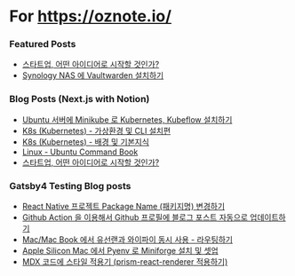 # For https://oznote.io/

### Featured Posts
<!-- FEATURED-POSTS:START -->
- [스타트업, 어떤 아이디어로 시작할 것인가?](https://oznote.io/post/스타트업-어떤-아이디어로-시작할-것인가)
- [Synology NAS 에 Vaultwarden 설치하기](https://oznote.io/post/synology-nas-에-vaultwarden-설치하기)
<!-- FEATURED-POSTS:END -->

### Blog Posts (Next.js with Notion)
<!-- POSTS:START -->
- [Ubuntu 서버에 Minikube 로 Kubernetes, Kubeflow 설치하기](https://oznote.io/post/ubuntu-서버에-minikube-로-kubernetes-kubeflow-설치하기)
- [K8s &lpar;Kubernetes&rpar; - 가상환경 및 CLI 설치편](https://oznote.io/post/k8s-kubernetes--가상환경-및-cli-설치편)
- [K8s &lpar;Kubernetes&rpar; - 배경 및 기본지식](https://oznote.io/post/k8s-kubernetes--배경-및-기본지식)
- [Linux - Ubuntu Command Book](https://oznote.io/post/linux--ubuntu-command-book)
- [스타트업, 어떤 아이디어로 시작할 것인가?](https://oznote.io/post/스타트업-어떤-아이디어로-시작할-것인가)
<!-- POSTS:END -->

### Gatsby4 Testing Blog posts
<!-- GATSBY-BLOG-POST-LIST:START -->
- [React Native 프로젝트 Package Name &lpar;패키지명&rpar; 변경하기](https://gatsby.oznote.io/guide-for-updating-package-name-in-react-native/)
- [Github Action 을 이용해서 Github 프로필에 블로그 포스트 자동으로 업데이트하기](https://gatsby.oznote.io/github-readme-with-blog-post-action/)
- [Mac/Mac Book 에서 유선랜과 와이파이 동시 사용 - 라우팅하기](https://gatsby.oznote.io/mac-routing/)
- [Apple Silicon Mac 에서 Pyenv 로 Miniforge 설치 및 셋업](https://gatsby.oznote.io/miniforge-with-pyenv-in-apple-silicon/)
- [MDX 코드에 스타일 적용기 &lpar;prism-react-renderer 적용하기&rpar;](https://gatsby.oznote.io/apply-code-style-in-mdx/)
<!-- GATSBY-BLOG-POST-LIST:END -->
